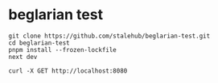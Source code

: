 # beglarian test

```shell
git clone https://github.com/stalehub/beglarian-test.git
cd beglarian-test
pnpm install --frozen-lockfile
next dev

curl -X GET http://localhost:8080

```

